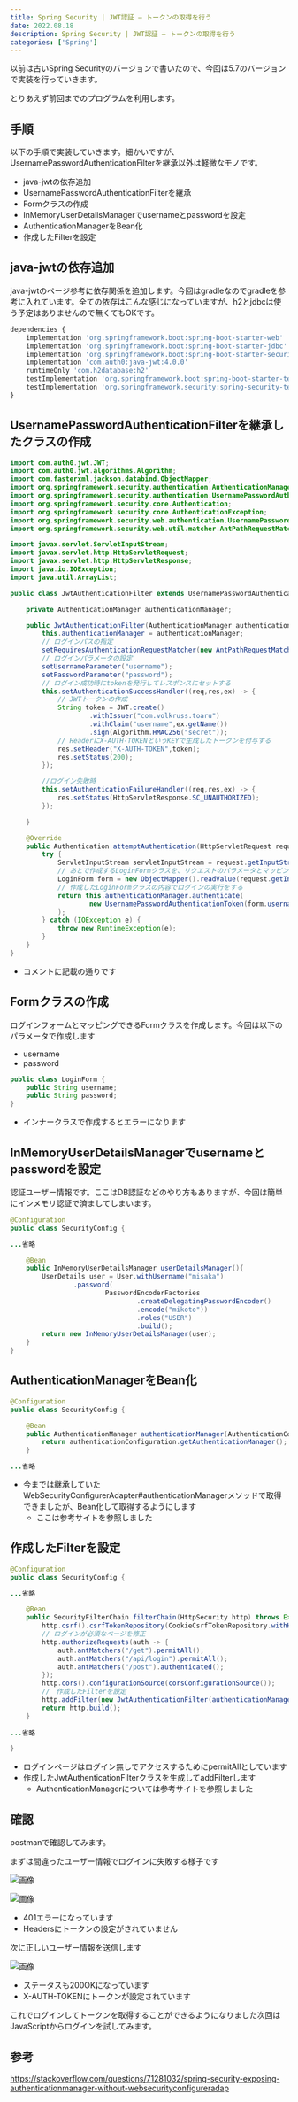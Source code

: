 ```yaml
---
title: Spring Security | JWT認証 – トークンの取得を行う
date: 2022.08.18
description: Spring Security | JWT認証 – トークンの取得を行う
categories: ['Spring']
---
```


以前は古いSpring Securityのバージョンで書いたので、今回は5.7のバージョンで実装を行っていきます。

とりあえず前回までのプログラムを利用します。

## 手順


以下の手順で実装していきます。細かいですが、UsernamePasswordAuthenticationFilterを継承以外は軽微なモノです。
* java-jwtの依存追加
* UsernamePasswordAuthenticationFilterを継承
* Formクラスの作成
* InMemoryUserDetailsManagerでusernameとpasswordを設定
* AuthenticationManagerをBean化
* 作成したFilterを設定

## java-jwtの依存追加


java-jwtのページ参考に依存関係を追加します。今回はgradleなのでgradleを参考に入れています。全ての依存はこんな感じになっていますが、h2とjdbcは使う予定はありませんので無くてもOKです。

```js
dependencies {
	implementation 'org.springframework.boot:spring-boot-starter-web'
	implementation 'org.springframework.boot:spring-boot-starter-jdbc'
	implementation 'org.springframework.boot:spring-boot-starter-security'
	implementation 'com.auth0:java-jwt:4.0.0'
	runtimeOnly 'com.h2database:h2'
	testImplementation 'org.springframework.boot:spring-boot-starter-test'
	testImplementation 'org.springframework.security:spring-security-test'
}
```


## UsernamePasswordAuthenticationFilterを継承したクラスの作成


```java
import com.auth0.jwt.JWT;
import com.auth0.jwt.algorithms.Algorithm;
import com.fasterxml.jackson.databind.ObjectMapper;
import org.springframework.security.authentication.AuthenticationManager;
import org.springframework.security.authentication.UsernamePasswordAuthenticationToken;
import org.springframework.security.core.Authentication;
import org.springframework.security.core.AuthenticationException;
import org.springframework.security.web.authentication.UsernamePasswordAuthenticationFilter;
import org.springframework.security.web.util.matcher.AntPathRequestMatcher;

import javax.servlet.ServletInputStream;
import javax.servlet.http.HttpServletRequest;
import javax.servlet.http.HttpServletResponse;
import java.io.IOException;
import java.util.ArrayList;

public class JwtAuthenticationFilter extends UsernamePasswordAuthenticationFilter {

    private AuthenticationManager authenticationManager;

    public JwtAuthenticationFilter(AuthenticationManager authenticationManager){
        this.authenticationManager = authenticationManager;
        // ログインパスの指定
        setRequiresAuthenticationRequestMatcher(new AntPathRequestMatcher("/api/login","POST"));
        // ログインパラメータの設定
        setUsernameParameter("username");
        setPasswordParameter("password");
        // ログイン成功時にtokenを発行してレスポンスにセットする
        this.setAuthenticationSuccessHandler((req,res,ex) -> {
            // JWTトークンの作成
            String token = JWT.create()
                    .withIssuer("com.volkruss.toaru")
                    .withClaim("username",ex.getName())
                    .sign(Algorithm.HMAC256("secret"));
            // HeaderにX-AUTH-TOKENというKEYで生成したトークンを付与する
            res.setHeader("X-AUTH-TOKEN",token);
            res.setStatus(200);
        });

        //ログイン失敗時
        this.setAuthenticationFailureHandler((req,res,ex) -> {
            res.setStatus(HttpServletResponse.SC_UNAUTHORIZED);
        });

    }

    @Override
    public Authentication attemptAuthentication(HttpServletRequest request, HttpServletResponse response) throws AuthenticationException {
        try {
            ServletInputStream servletInputStream = request.getInputStream();
            // あとで作成するLoginFormクラスを、リクエストのパラメータとマッピングして作成する
            LoginForm form = new ObjectMapper().readValue(request.getInputStream(),LoginForm.class);
            // 作成したLoginFormクラスの内容でログインの実行をする
            return this.authenticationManager.authenticate(
                    new UsernamePasswordAuthenticationToken(form.username,form.password,new ArrayList<>())
            );
        } catch (IOException e) {
            throw new RuntimeException(e);
        }
    }
}
```

* コメントに記載の通りです

## Formクラスの作成


ログインフォームとマッピングできるFormクラスを作成します。今回は以下のパラメータで作成します
* username
* password

```java
public class LoginForm {
    public String username;
    public String password;
}
```

* インナークラスで作成するとエラーになります

## InMemoryUserDetailsManagerでusernameとpasswordを設定


認証ユーザー情報です。ここはDB認証などのやり方もありますが、今回は簡単にインメモリ認証で済ましてしまいます。

```java
@Configuration
public class SecurityConfig {

...省略

    @Bean
    public InMemoryUserDetailsManager userDetailsManager(){
        UserDetails user = User.withUsername("misaka")
                .password(
                        PasswordEncoderFactories
                                .createDelegatingPasswordEncoder()
                                .encode("mikoto"))
                                .roles("USER")
                                .build();
        return new InMemoryUserDetailsManager(user);
    }
}
```


## AuthenticationManagerをBean化


```java
@Configuration
public class SecurityConfig {

    @Bean
    public AuthenticationManager authenticationManager(AuthenticationConfiguration authenticationConfiguration) throws Exception {
        return authenticationConfiguration.getAuthenticationManager();
    }

...省略

```

* 今までは継承していたWebSecurityConfigurerAdapter#authenticationManagerメソッドで取得できましたが、Bean化して取得するようにします
  * ここは参考サイトを参照しました

## 作成したFilterを設定


```java
@Configuration
public class SecurityConfig {

...省略

    @Bean
    public SecurityFilterChain filterChain(HttpSecurity http) throws Exception {
        http.csrf().csrfTokenRepository(CookieCsrfTokenRepository.withHttpOnlyFalse());
        // ログインが必須なページを修正
        http.authorizeRequests(auth -> {
            auth.antMatchers("/get").permitAll();
            auth.antMatchers("/api/login").permitAll();
            auth.antMatchers("/post").authenticated();
        });
        http.cors().configurationSource(corsConfigurationSource());
        //　作成したFilterを設定
        http.addFilter(new JwtAuthenticationFilter(authenticationManager(http.getSharedObject(AuthenticationConfiguration.class))));
        return http.build();
    }
    
...省略

}
```

* ログインページはログイン無しでアクセスするためにpermitAllとしています
* 作成したJwtAuthenticationFilterクラスを生成してaddFilterします
  * AuthenticationManagerについては参考サイトを参照しました

## 確認


postmanで確認してみます。

まずは間違ったユーザー情報でログインに失敗する様子です

![画像](/3424/1.png)


![画像](/3424/2.png)

* 401エラーになっています
* Headersにトークンの設定がされていません

次に正しいユーザー情報を送信します

![画像](/3424/3.png)

* ステータスも200OKになっています
* X-AUTH-TOKENにトークンが設定されています

これでログインしてトークンを取得することができるようになりました次回はJavaScriptからログインを試してみます。

## 参考


https://stackoverflow.com/questions/71281032/spring-security-exposing-authenticationmanager-without-websecurityconfigureradap

